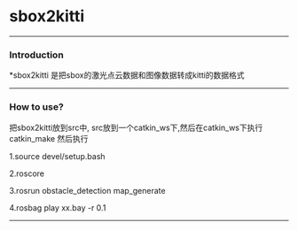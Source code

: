 # sbox2kitti

------------------------------------------------------------------------

### Introduction

*sbox2kitti 是把sbox的激光点云数据和图像数据转成kitti的数据格式


------------------------------------------------------------------------

### How to use?

把sbox2kitti放到src中, src放到一个catkin_ws下,然后在catkin_ws下执行catkin_make
然后执行

1.source devel/setup.bash 

2.roscore

3.rosrun obstacle_detection map_generate 

4.rosbag play xx.bay -r 0.1

------------------------------------------------------------------------

